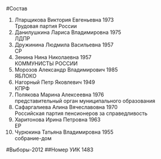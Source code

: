 #Состав
1. Лтарщикова Виктория Евгеньевна 1973   
    Трудовая партия России
2. Данилушкина Лариса Владимировна 1975   
    ЛДПР
3. Дружинина Людмила Васильевна 1957   
    СР
4. Зенина Нина Николаевна 1957   
    КОММУНИСТЫ РОССИИ
5. Морозов Александр Владимирович 1985   
    ЯБЛОКО
6. Нагорный Петр Яковлевич 1949   
    КПРФ
7. Полякова Марина Алексеевна 1976   
    представительный орган муниципального образования
8. Сафаргалиева Алина Вячеславовна 1970   
    Российская партия пенсионеров за справедливость
9. Харитонова Ирина Петровна 1963   
    ЕР
10. Чурюкина Татьяна Владимировна 1955   
    собрание-дом

#Выборы-2012
##Номер УИК
1483